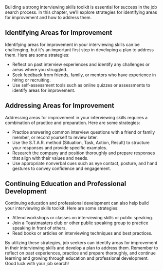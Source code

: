 
Building a strong interviewing skills toolkit is essential for success in the job search process. In this chapter, we'll explore strategies for identifying areas for improvement and how to address them.

Identifying Areas for Improvement
---------------------------------

Identifying areas for improvement in your interviewing skills can be challenging, but it's an important first step in developing a plan to address them. Here are some strategies:

* Reflect on past interview experiences and identify any challenges or areas where you struggled.
* Seek feedback from friends, family, or mentors who have experience in hiring or recruiting.
* Use self-assessment tools such as online quizzes or assessments to identify areas for improvement.

Addressing Areas for Improvement
--------------------------------

Addressing areas for improvement in your interviewing skills requires a combination of practice and preparation. Here are some strategies:

* Practice answering common interview questions with a friend or family member, or record yourself to review later.
* Use the S.T.A.R. method (Situation, Task, Action, Result) to structure your responses and provide specific examples.
* Research the company and position thoroughly and prepare responses that align with their values and needs.
* Use appropriate nonverbal cues such as eye contact, posture, and hand gestures to convey confidence and engagement.

Continuing Education and Professional Development
-------------------------------------------------

Continuing education and professional development can also help build your interviewing skills toolkit. Here are some strategies:

* Attend workshops or classes on interviewing skills or public speaking.
* Join a Toastmasters club or other public speaking group to practice speaking in front of others.
* Read books or articles on interviewing techniques and best practices.

By utilizing these strategies, job seekers can identify areas for improvement in their interviewing skills and develop a plan to address them. Remember to reflect on past experiences, practice and prepare thoroughly, and continue learning and growing through education and professional development. Good luck with your job search!
